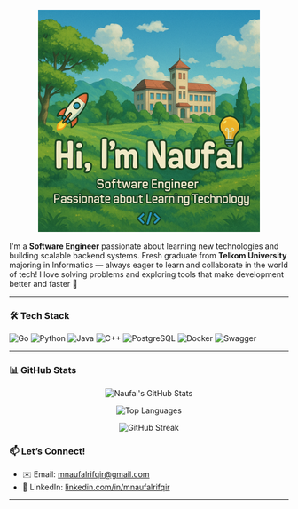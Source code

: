 <p align="center">
  <img src="images/hello.png" alt="Hi, I'm Naufal Banner" width="400"/>
</p>

I'm a **Software Engineer** passionate about learning new technologies and building scalable backend systems.
Fresh graduate from **Telkom University** majoring in Informatics — always eager to learn and collaborate in the world of tech!
I love solving problems and exploring tools that make development better and faster 🚀

---

### 🛠 Tech Stack

![Go](https://img.shields.io/badge/-Go-00ADD8?logo=go&logoColor=fff&style=flat-square)
![Python](https://img.shields.io/badge/-Python-3776AB?logo=python&logoColor=fff&style=flat-square)
![Java](https://img.shields.io/badge/-Java-007396?logo=java&logoColor=fff&style=flat-square)
![C++](https://img.shields.io/badge/-C++-00599C?logo=cplusplus&logoColor=fff&style=flat-square)
![PostgreSQL](https://img.shields.io/badge/-PostgreSQL-4169E1?logo=postgresql&logoColor=fff&style=flat-square)
![Docker](https://img.shields.io/badge/-Docker-2496ED?logo=docker&logoColor=fff&style=flat-square)
![Swagger](https://img.shields.io/badge/-Swagger-85EA2D?logo=swagger&logoColor=000&style=flat-square)

---

### 📊 GitHub Stats


<p align="center">
  <img src="https://github-readme-stats.vercel.app/api?username=mnaufalrifqir&show_icons=true&theme=tokyonight" alt="Naufal's GitHub Stats" />
</p>

<p align="center">
  <img src="https://github-readme-stats.vercel.app/api/top-langs/?username=mnaufalrifqir&layout=compact&hide_progress=true&theme=tokyonight" alt="Top Languages" />
</p>

<p align="center">
  <img src="https://github-readme-streak-stats.herokuapp.com/?user=mnaufalrifqir&theme=tokyonight" alt="GitHub Streak" />
</p>

### 📫 Let’s Connect!
- ✉️ Email: [mnaufalrifqir@gmail.com](mailto:mnaufalrifqir@gmail.com)
- 💼 LinkedIn: [linkedin.com/in/mnaufalrifqir](https://www.linkedin.com/in/mnaufalrifqir/)

---
